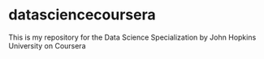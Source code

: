# datasciencecoursera

This is my repository for the Data Science Specialization by John Hopkins University on Coursera
